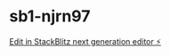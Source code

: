 # sb1-njrn97

[Edit in StackBlitz next generation editor ⚡️](https://stackblitz.com/~/github.com/ktsyr1/sb1-njrn97)